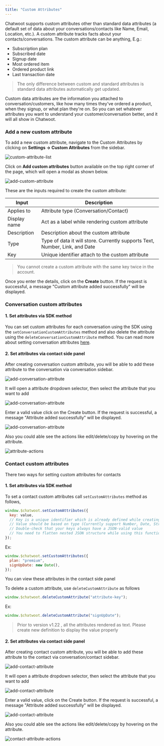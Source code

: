 ```yaml
---
title: "Custom Attributes"
---
```


Chatwoot supports custom attributes other than standard data attributes (a default set of data about your conversations/contacts like Name, Email, Location, etc.). A custom attribute tracks facts about your contacts/conversations. The custom attribute can be anything, E.g.:

- Subscription plan
- Subscribed date
- Signup date
- Most ordered item
- Ordered product link
- Last transaction date

> The only difference between custom and standard attributes is standard data attributes automatically get updated.

Custom data attributes are the information you attached to conversation/customers, like how many times they've ordered a product, when they signup, or what plan they're on. So you can set whatever attributes you want to understand your customer/conversation better, and it will all show in Chatwoot.

### Add a new custom attribute

To add a new custom attribute, navigate to the Custom Attributes by clicking on **Settings -> Custom Attributes** from the sidebar.

![custom-attribute-list](./images/custom-attributes/add-action.png)

Click on **Add custom attributes** button available on the top right corner of the page, which will open a modal as shown below.

![add-custom-attribute](./images/custom-attributes/add.png)

These are the inputs required to create the custom attribute:

<div class="table table-striped">

| Input        | Description                                                                 |
| ------------ | --------------------------------------------------------------------------- |
| Applies to   | Attribute type (Conversation/Contact)                                       |
| Display name | Act as a label while rendering custom attribute                             |
| Description  | Description about the custom attribute                                      |
| Type         | Type of data it will store. Currently supports Text, Number, Link, and Date |
| Key          | Unique identifier attach to the custom attribute                            |

</div>

> You cannot create a custom attribute with the same key twice in the account.

Once you enter the details, click on the **Create** button. If the request is successful, a message "Custom attribute added successfully" will be displayed.

### Conversation custom attributes

#### 1. Set attributes via SDK method

You can set custom attributes for each conversation using the SDK using the `setConversationCustomAttributes` method and also delete the attribute using the `deleteConversationCustomAttribute` method. You can read more about setting conversation attributes [here](/product/channels/live-chat/sdk/setup/#for-a-conversation).

#### 2. Set attributes via contact side panel

After creating conversation custom attribute, you will be able to add these attribute to the conversation via conversation sidebar.

![add-conversation-attribute](./images/custom-attributes/add-conv-attribute.png)

It will open a attribute dropdown selector, then select the attribute that you want to add

![add-conversation-attribute](./images/custom-attributes/select-attribute.png)

Enter a valid value click on the Create button. If the request is successful, a message "Attribute added successfully" will be displayed.

![add-conversation-attribute](./images/custom-attributes/focus-attribute.png)

Also you could able see the actions like edit/delete/copy by hovering on the attribute.

![attribute-actions](./images/custom-attributes/attribute-actions.png)

### Contact custom attributes

There two ways for setting custom attributes for contacts

#### 1. Set attributes via SDK method

To set a contact custom attributes call `setCustomAttributes` method as follows,

```js
window.$chatwoot.setCustomAttributes({
  key: value,
  // Key is a unique identifier which is already defined while creating a custom attribute
  // Value should be based on type (Currently support Number, Date, String and Number)
  // Double-check that your keys always have a JSON-valid value
  // You need to flatten nested JSON structure while using this function
});
```

Ex:

```js
window.$chatwoot.setCustomAttributes({
  plan: "premium",
  signUpDate: new Date(),
});
```

You can view these attributes in the contact side panel

To delete a custom attribute, use `deleteCustomAttribute` as follows

```js
window.$chatwoot.deleteCustomAttribute("attribute-key");
```

Ex:

```js
window.$chatwoot.deleteCustomAttribute("signUpDate");
```

> Prior to version v1.22 , all the attributes rendered as text. Please create new definition to display the value properly

#### 2. Set attributes via contact side panel

After creating contact custom attribute, you will be able to add these attribute to the contact via conversation/contact sidebar.

![add-contact-attribute](./images/custom-attributes/add-contact-attribute.png)

It will open a attribute dropdown selector, then select the attribute that you want to add

![add-contact-attribute](./images/custom-attributes/select-contact-attribute.png)

Enter a valid value, click on the Create button. If the request is successful, a message "Attribute added successfully" will be displayed.

![add-contact-attribute](./images/custom-attributes/focus-contact-attribute.png)

Also you could able see the actions like edit/delete/copy by hovering on the attribute.

![contact-attribute-actions](./images/custom-attributes/contact-attribute-actions.png)
